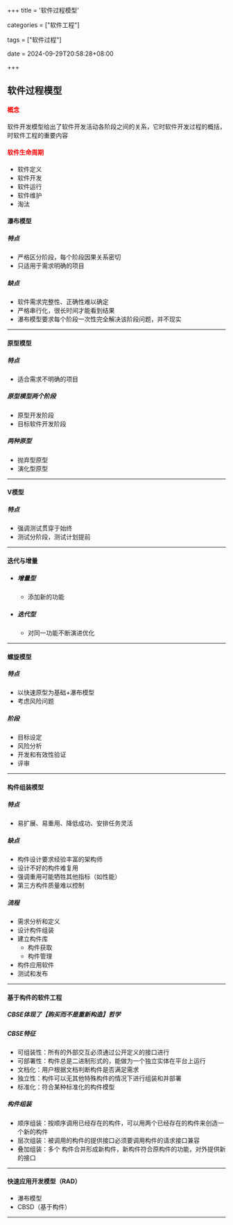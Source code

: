 +++
title = '软件过程模型'

categories = ["软件工程"]

tags = ["软件过程"]

date = 2024-09-29T20:58:28+08:00

+++



## 软件过程模型



#### <font color='red'>概念</font>

软件开发模型给出了软件开发活动各阶段之间的关系，它时软件开发过程的概括，时软件工程的重要内容



#### <font color='red'>软件生命周期</font>

- 软件定义
- 软件开发
- 软件运行
- 软件维护
- 淘汰





#### 瀑布模型

##### 特点

- 严格区分阶段，每个阶段因果关系密切
- 只适用于需求明确的项目

##### 缺点

- 软件需求完整性、正确性难以确定
- 严格串行化，很长时间才能看到结果
- 瀑布模型要求每个阶段一次性完全解决该阶段问题，并不现实



---



#### 原型模型

##### 特点

- 适合需求不明确的项目

##### 原型模型两个阶段

- 原型开发阶段
- 目标软件开发阶段

##### 两种原型

- 抛弃型原型
- 演化型原型





---




#### V模型

##### 特点

- 强调测试贯穿于始终
- 测试分阶段，测试计划提前





---




#### 迭代与增量

- ##### 增量型

  - 添加新的功能

- ##### 迭代型

  - 对同一功能不断演进优化



---




#### 螺旋模型

##### 特点

- 以快速原型为基础+瀑布模型
- 考虑风险问题

##### 阶段

- 目标设定
- 风险分析
- 开发和有效性验证
- 评审



---




#### 构件组装模型

##### 特点

- 易扩展、易重用、降低成功、安排任务灵活

##### 缺点

- 构件设计要求经验丰富的架构师
- 设计不好的构件难复用
- 强调重用可能牺牲其他指标（如性能）
- 第三方构件质量难以控制

##### 流程

- 需求分析和定义
- 设计构件组装
- 建立构件库
  - 构件获取
  - 构件管理 
- 构件应用软件
- 测试和发布



---




#### 基于构件的软件工程

##### CBSE体现了【购买而不是重新构造】哲学

##### CBSE特征

- 可组装性：所有的外部交互必须通过公开定义的接口进行
- 可部署性：构件总是二进制形式的，能做为一个独立实体在平台上运行
- 文档化：用户根据文档判断构件是否满足需求
- 独立性：构件可以无其他特殊构件的情况下进行组装和并部署
- 标准化：符合某种标准化的构件模型



##### 构件组装

- 顺序组装：按顺序调用已经存在的构件，可以用两个已经存在的构件来创造一个新的构件
- 层次组装：被调用的构件的提供接口必须要调用构件的请求接口兼容
- 叠加组装：多个 构件合并形成新构件，新构件符合原构件的功能，对外提供新的接口



---




#### 快速应用开发模型（RAD）

- 瀑布模型
- CBSD（基于构件）



---



​	
